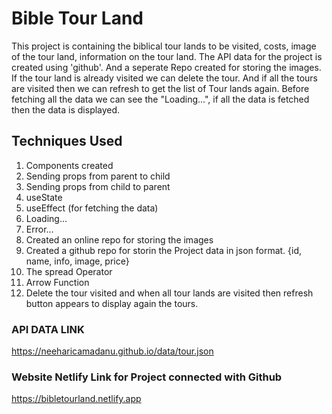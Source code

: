 # Bible Tour Land

This project is containing the biblical tour lands to be visited, costs, image of the tour land, information on the tour land. The API data for the project is created using 'github'. And a seperate Repo created for storing the images. If the tour land is already visited we can delete the tour. And if all the tours are visited then we can refresh to get the list of Tour lands again. Before fetching all the data we can see the "Loading...", if all the data is fetched then the data is displayed.

## Techniques Used

1. Components created
2. Sending props from parent to child
3. Sending props from child to parent
4. useState
5. useEffect (for fetching the data)
6. Loading...
7. Error...
8. Created an online repo for storing the images
9. Created a github repo for storin the Project data in json format. {id, name, info, image, price}
10. The spread Operator
11. Arrow Function
12. Delete the tour visited and when all tour lands are visited then refresh button appears to display again the tours.

### API DATA LINK

https://neeharicamadanu.github.io/data/tour.json

### Website Netlify Link for Project connected with Github

https://bibletourland.netlify.app
